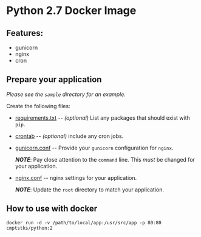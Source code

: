 # Python 2.7 Docker Image

## Features:

  - gunicorn
  - nginx
  - cron

## Prepare your application

_Please see the `sample` directory for an example._

Create the following files:

  - [requirements.txt](https://github.com/ComputeStacks/docker/tree/master/python/2/sample/requirements.txt)  -- _(optional)_ List any packages that should exist with `pip`.

  - [crontab]((https://github.com/ComputeStacks/docker/tree/master/python/2/sample/crontab)) -- _(optional)_ include any cron jobs.

  - [gunicorn.conf]((https://github.com/ComputeStacks/docker/tree/master/python/2/sample/gunicorn.conf)) -- Provide your `gunicorn` configuration for `nginx`.

    **_NOTE_**: Pay close attention to the `command` line. This _must_ be changed for your application.

  - [nginx.conf]((https://github.com/ComputeStacks/docker/tree/master/python/2/sample/gunicorn.conf)) -- nginx settings for your application.

    **_NOTE_**: Update the `root` directory to match your application.
    

## How to use with docker

```
docker run -d -v /path/to/local/app:/usr/src/app -p 80:80 cmptstks/python:2
```